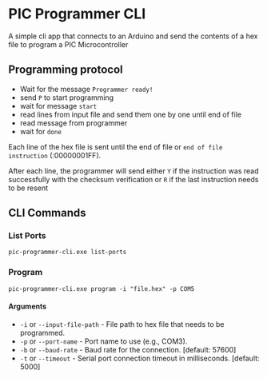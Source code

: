 # PIC Programmer CLI

A simple cli app that connects to an Arduino and send the contents of a hex file to program a PIC Microcontroller

## Programming protocol

- Wait for the message `Programmer ready!`
- send `P` to start programming
- wait for message `start`
- read lines from input file and send them one by one until end of file
- read message from programmer
- wait for `done`

Each line of the hex file is sent until the end of file or `end of file instruction` (:00000001FF).

After each line, the programmer will send either `Y` if the instruction was read successfully with the checksum
verification or `R` if the last instruction needs to be resent

## CLI Commands

### List Ports

```shell
pic-programmer-cli.exe list-ports
```

### Program

```shell
pic-programmer-cli.exe program -i "file.hex" -p COM5
```

#### Arguments

- `-i` or `--input-file-path` - File path to hex file that needs to be programmed.
- `-p` or `--port-name` - Port name to use (e.g., COM3).
- `-b` or `--baud-rate` - Baud rate for the connection. [default: 57600]
- `-t` or `--timeout` - Serial port connection timeout in milliseconds. [default: 5000]
